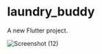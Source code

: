 

# laundry_buddy

A new Flutter project.

![Screenshot (12)](https://user-images.githubusercontent.com/79151593/188877976-a664969b-6550-48cc-8a85-97379aefb5eb.png)

